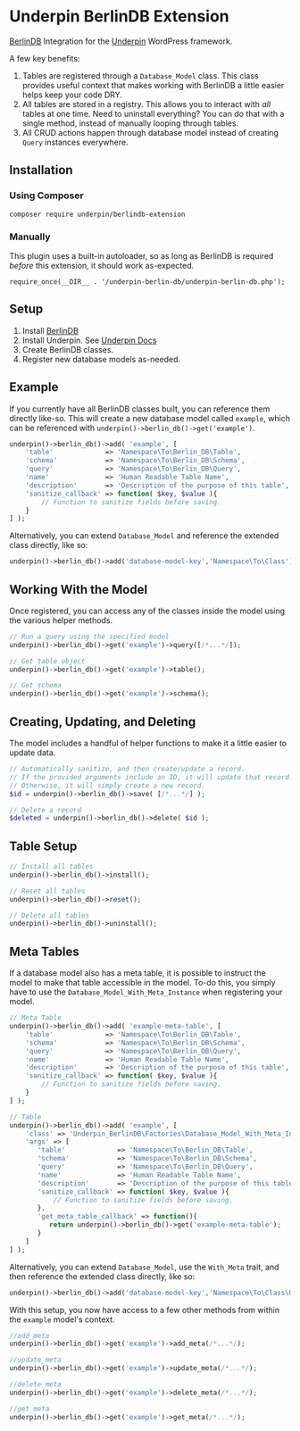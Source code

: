 # Underpin BerlinDB Extension

[BerlinDB](https://github.com/berlindb/core/) Integration for the [Underpin](https://github.com/underpin-wp/underpin) WordPress framework.

A few key benefits:

1. Tables are registered through a `Database_Model` class. This class provides useful context that makes working
with BerlinDB a little easier helps keep your code DRY.
1. All tables are stored in a registry. This allows you to interact with _all_ tables at one time. Need to
   uninstall everything? You can do that with a single method, instead of manually looping through tables.
1. All CRUD actions happen through database model instead of creating `Query` instances everywhere.

## Installation

### Using Composer

`composer require underpin/berlindb-extension`

### Manually

This plugin uses a built-in autoloader, so as long as BerlinDB is required _before_
this extension, it should work as-expected.

`require_once(__DIR__ . '/underpin-berlin-db/underpin-berlin-db.php');`

## Setup

1. Install [BerlinDB](https://www.github.com/berlindb/core)
1. Install Underpin. See [Underpin Docs](https://www.github.com/underpin-wp/underpin)
1. Create BerlinDB classes.
1. Register new database models as-needed.

## Example

If you currently have all BerlinDB classes built, you can reference them directly like-so. This will create a new database
model called `example`, which can be referenced with `underpin()->berlin_db()->get('example')`.

```php
underpin()->berlin_db()->add( 'example', [
	'table'             => 'Namespace\To\Berlin_DB\Table',
	'schema'            => 'Namespace\To\Berlin_DB\Schema',
	'query'             => 'Namespace\To\Berlin_DB\Query',
	'name'              => 'Human Readable Table Name',
	'description'       => 'Description of the purpose of this table',
	'sanitize_callback' => function( $key, $value ){
		// Function to sanitize fields before saving.
	}
] );
```

Alternatively, you can extend `Database_Model` and reference the extended class directly, like so:

```php
underpin()->berlin_db()->add('database-model-key','Namespace\To\Class');
```

## Working With the Model

Once registered, you can access any of the classes inside the model using the various helper methods.

```php
// Run a query using the specified model
underpin()->berlin_db()->get('example')->query([/*...*/]);

// Get table object
underpin()->berlin_db()->get('example')->table();

// Get schema
underpin()->berlin_db()->get('example')->schema();
```

## Creating, Updating, and Deleting

The model includes a handful of helper functions to make it a little easier to update data.

```php
// Automatically sanitize, and then create/update a record.
// If the provided arguments include an ID, it will update that record.
// Otherwise, it will simply create a new record.
$id = underpin()->berlin_db()->save( [/*...*/] );

// Delete a record
$deleted = underpin()->berlin_db()->delete( $id );
```

## Table Setup

```php
// Install all tables
underpin()->berlin_db()->install();

// Reset all tables
underpin()->berlin_db()->reset();

// Delete all tables
underpin()->berlin_db()->uninstall();
```

## Meta Tables

If a database model also has a meta table, it is possible to instruct the model to make that table accessible in the
model. To-do this, you simply have to use the `Database_Model_With_Meta_Instance` when registering your model.

```php
// Meta Table
underpin()->berlin_db()->add( 'example-meta-table', [
	'table'             => 'Namespace\To\Berlin_DB\Table',
	'schema'            => 'Namespace\To\Berlin_DB\Schema',
	'query'             => 'Namespace\To\Berlin_DB\Query',
	'name'              => 'Human Readable Table Name',
	'description'       => 'Description of the purpose of this table',
	'sanitize_callback' => function( $key, $value ){
		// Function to sanitize fields before saving.
	}
] );

// Table
underpin()->berlin_db()->add( 'example', [
    'class' => 'Underpin_BerlinDB\Factories\Database_Model_With_Meta_Instance',
    'args' => [
       'table'             => 'Namespace\To\Berlin_DB\Table',
       'schema'            => 'Namespace\To\Berlin_DB\Schema',
       'query'             => 'Namespace\To\Berlin_DB\Query',
       'name'              => 'Human Readable Table Name',
       'description'       => 'Description of the purpose of this table',
       'sanitize_callback' => function( $key, $value ){
           // Function to sanitize fields before saving.
       },
       'get_meta_table_callback' => function(){
          return underpin()->berlin_db()->get('example-meta-table');
       }
	]
] );
```

Alternatively, you can extend `Database_Model`, use the `With_Meta` trait, and then reference the extended class directly,
like so:

```php
underpin()->berlin_db()->add('database-model-key','Namespace\To\Class\Using\With_Meta\Trait');
```


With this setup, you now have access to a few other methods from within the `example` model's context.

```php
//add_meta
underpin()->berlin_db()->get('example')->add_meta(/*...*/);

//update_meta
underpin()->berlin_db()->get('example')->update_meta(/*...*/);

//delete_meta
underpin()->berlin_db()->get('example')->delete_meta(/*...*/);

//get_meta
underpin()->berlin_db()->get('example')->get_meta(/*...*/);
```
